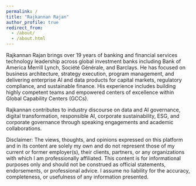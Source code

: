 ```yaml
---
permalink: /
title: "Rajkannan Rajan"
author_profile: true
redirect_from: 
  - /about/
  - /about.html
---
```


Rajkannan Rajan brings over 19 years of banking and financial services technology leadership across global investment banks including Bank of America Merrill Lynch, Société Générale, and Barclays. He has focused on business architecture, strategy execution, program management, and delivering enterprise AI and data products for capital markets, regulatory compliance, and sustainable finance. His experience includes building highly competent teams and empowered centers of excellence within Global Capability Centers (GCCs).

Rajkannan contributes to industry discourse on data and AI governance, digital transformation, responsible AI, corporate sustainability, ESG, and corporate governance through speaking engagements and academic collaborations.

Disclaimer:
The views, thoughts, and opinions expressed on this platform and in its content are solely my own and do not represent those of my current or former employer(s), their clients, partners, or any organizations with which I am professionally affiliated. This content is for informational purposes only and should not be construed as official statements, endorsements, or professional advice. I assume no liability for the accuracy, completeness, or usefulness of any information presented.
